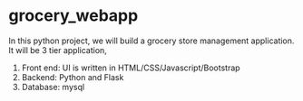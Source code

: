 # grocery_webapp

In this python project, we will build a grocery store management application. It will be 3 tier application,

1. Front end: UI is written in HTML/CSS/Javascript/Bootstrap
2. Backend: Python and Flask
3. Database: mysql
